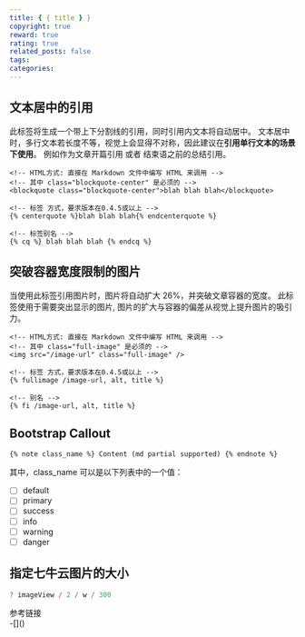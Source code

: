 ```yaml
---
title: { { title } }
copyright: true
reward: true
rating: true
related_posts: false
tags:
categories:
---
```


<!-- more -->

## 文本居中的引用

此标签将生成一个带上下分割线的引用，同时引用内文本将自动居中。 文本居中时，多行文本若长度不等，视觉上会显得不对称，因此建议在**引用单行文本的场景下使用**。 例如作为文章开篇引用 或者 结束语之前的总结引用。

``` 
<!-- HTML方式: 直接在 Markdown 文件中编写 HTML 来调用 -->
<!-- 其中 class="blockquote-center" 是必须的 -->
<blockquote class="blockquote-center">blah blah blah</blockquote>

<!-- 标签 方式，要求版本在0.4.5或以上 -->
{% centerquote %}blah blah blah{% endcenterquote %}

<!-- 标签别名 -->
{% cq %} blah blah blah {% endcq %}
```

## 突破容器宽度限制的图片

当使用此标签引用图片时，图片将自动扩大 26%，并突破文章容器的宽度。 此标签使用于需要突出显示的图片, 图片的扩大与容器的偏差从视觉上提升图片的吸引力。

``` 
<!-- HTML方式: 直接在 Markdown 文件中编写 HTML 来调用 -->
<!-- 其中 class="full-image" 是必须的 -->
<img src="/image-url" class="full-image" />

<!-- 标签 方式，要求版本在0.4.5或以上 -->
{% fullimage /image-url, alt, title %}

<!-- 别名 -->
{% fi /image-url, alt, title %}
```

## Bootstrap Callout

``` 
{% note class_name %} Content (md partial supported) {% endnote %}
```

其中，class_name 可以是以下列表中的一个值：

* [ ] default
* [ ] primary
* [ ] success
* [ ] info
* [ ] warning
* [ ] danger

## 指定七牛云图片的大小

``` js
? imageView / 2 / w / 300
```

<div class="reference-linking">参考链接</div>
-[]()

